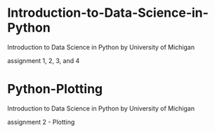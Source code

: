 # Introduction-to-Data-Science-in-Python
Introduction to Data Science in Python by University of Michigan

assignment 1, 2, 3, and 4

# Python-Plotting
Introduction to Data Science in Python by University of Michigan

assignment 2 - Plotting
